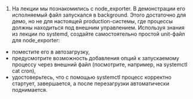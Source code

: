 1. На лекции мы познакомились с node_exporter. В демонстрации его исполняемый файл запускался в background. Этого достаточно для демо, 
но не для настоящей production-системы, где процессы должны находиться под внешним управлением. Используя знания из лекции по systemd, 
создайте самостоятельно простой unit-файл для node_exporter:

 - поместите его в автозагрузку,
 - предусмотрите возможность добавления опций к запускаемому процессу через внешний файл (посмотрите, например, на systemctl cat cron),
 - удостоверьтесь, что с помощью systemctl процесс корректно стартует, завершается, а после перезагрузки автоматически поднимается.
